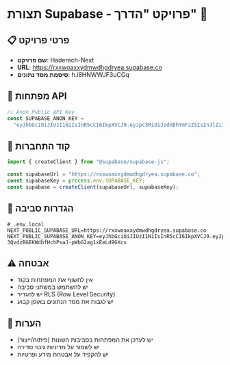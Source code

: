 # תצורת Supabase - פרויקט "הדרך" 🔌

## 📋 פרטי פרויקט

- **שם פרויקט**: Haderech-Next
- **URL**: https://rxxwoaxxydmwdhgdryea.supabase.co
- **סיסמת מסד נתונים**: h.i8HNWWJF3uCGq

## 🔑 מפתחות API

```typescript
// Anon Public API Key
const SUPABASE_ANON_KEY =
  "eyJhbGciOiJIUzI1NiIsInR5cCI6IkpXVCJ9.eyJpc3MiOiJzdXBhYmFzZSIsInJlZiI6InJ4eHdvYXh4eWRtd2RoZ2RyeWVhIiwicm9sZSI6ImFub24iLCJpYXQiOjE3MzgwOTM4MDYsImV4cCI6MjA1MzY2OTgwNn0.9P3-3QvdzBGEKWdbfHchPsaJ-pWbG2ag1xEeLd9GXcs";
```

## 🔌 קוד התחברות

```typescript
import { createClient } from "@supabase/supabase-js";

const supabaseUrl = "https://rxxwoaxxydmwdhgdryea.supabase.co";
const supabaseKey = process.env.SUPABASE_KEY;
const supabase = createClient(supabaseUrl, supabaseKey);
```

## 🔧 הגדרות סביבה

```env
# .env.local
NEXT_PUBLIC_SUPABASE_URL=https://rxxwoaxxydmwdhgdryea.supabase.co
NEXT_PUBLIC_SUPABASE_ANON_KEY=eyJhbGciOiJIUzI1NiIsInR5cCI6IkpXVCJ9.eyJpc3MiOiJzdXBhYmFzZSIsInJlZiI6InJ4eHdvYXh4eWRtd2RoZ2RyeWVhIiwicm9sZSI6ImFub24iLCJpYXQiOjE3MzgwOTM4MDYsImV4cCI6MjA1MzY2OTgwNn0.9P3-3QvdzBGEKWdbfHchPsaJ-pWbG2ag1xEeLd9GXcs
```

## ⚠️ אבטחה

- אין לחשוף את המפתחות בקוד
- יש להשתמש במשתני סביבה
- יש להגדיר RLS (Row Level Security)
- יש לגבות את מסד הנתונים באופן קבוע

## 📝 הערות

- יש לעדכן את המפתחות בסביבות השונות (פיתוח/ייצור)
- יש לשמור על מדיניות גיבוי סדירה
- יש להקפיד על אבטחת מידע ופרטיות
